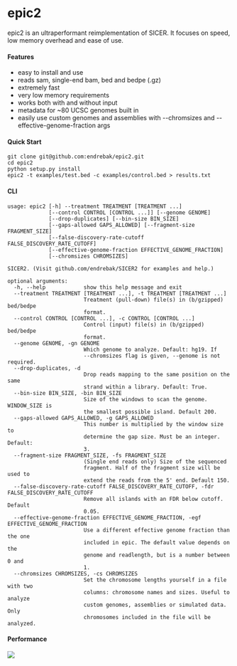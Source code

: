 # epic2

epic2 is an ultraperformant reimplementation of SICER. It focuses on speed, low memory overhead and ease of use.

#### Features

* easy to install and use
* reads sam, single-end bam, bed and bedpe (.gz)
* extremely fast
* very low memory requirements
* works both with and without input
* metadata for ~80 UCSC genomes built in
* easily use custom genomes and assemblies with --chromsizes and --effective-genome-fraction args

#### Quick Start

```
git clone git@github.com:endrebak/epic2.git
cd epic2
python setup.py install
epic2 -t examples/test.bed -c examples/control.bed > results.txt
```

#### CLI

```
usage: epic2 [-h] --treatment TREATMENT [TREATMENT ...]
             [--control CONTROL [CONTROL ...]] [--genome GENOME]
             [--drop-duplicates] [--bin-size BIN_SIZE]
             [--gaps-allowed GAPS_ALLOWED] [--fragment-size FRAGMENT_SIZE]
             [--false-discovery-rate-cutoff FALSE_DISCOVERY_RATE_CUTOFF]
             [--effective-genome-fraction EFFECTIVE_GENOME_FRACTION]
             [--chromsizes CHROMSIZES]

SICER2. (Visit github.com/endrebak/SICER2 for examples and help.)

optional arguments:
  -h, --help            show this help message and exit
  --treatment TREATMENT [TREATMENT ...], -t TREATMENT [TREATMENT ...]
                        Treatment (pull-down) file(s) in (b/gzipped) bed/bedpe
                        format.
  --control CONTROL [CONTROL ...], -c CONTROL [CONTROL ...]
                        Control (input) file(s) in (b/gzipped) bed/bedpe
                        format.
  --genome GENOME, -gn GENOME
                        Which genome to analyze. Default: hg19. If
                        --chromsizes flag is given, --genome is not required.
  --drop-duplicates, -d
                        Drop reads mapping to the same position on the same
                        strand within a library. Default: True.
  --bin-size BIN_SIZE, -bin BIN_SIZE
                        Size of the windows to scan the genome. WINDOW_SIZE is
                        the smallest possible island. Default 200.
  --gaps-allowed GAPS_ALLOWED, -g GAPS_ALLOWED
                        This number is multiplied by the window size to
                        determine the gap size. Must be an integer. Default:
                        3.
  --fragment-size FRAGMENT_SIZE, -fs FRAGMENT_SIZE
                        (Single end reads only) Size of the sequenced
                        fragment. Half of the fragment size will be used to
                        extend the reads from the 5' end. Default 150.
  --false-discovery-rate-cutoff FALSE_DISCOVERY_RATE_CUTOFF, -fdr FALSE_DISCOVERY_RATE_CUTOFF
                        Remove all islands with an FDR below cutoff. Default
                        0.05.
  --effective-genome-fraction EFFECTIVE_GENOME_FRACTION, -egf EFFECTIVE_GENOME_FRACTION
                        Use a different effective genome fraction than the one
                        included in epic. The default value depends on the
                        genome and readlength, but is a number between 0 and
                        1.
  --chromsizes CHROMSIZES, -cs CHROMSIZES
                        Set the chromosome lengths yourself in a file with two
                        columns: chromosome names and sizes. Useful to analyze
                        custom genomes, assemblies or simulated data. Only
                        chromosomes included in the file will be analyzed.
```

#### Performance

<img src="graphs/speed_SICER2_vs_SICER_no_bigwig.png" />
